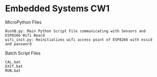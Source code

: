 # Embedded Systems CW1

MicroPython Files 

    RushB.py: Main Python Script File communicating with Sensors and ESP8266 Wifi Board 
    wifi_init.py: Reinitializes wifi access point of ESP8266 with essid and password


Batch Script Files 

    CAL.bat 
    EXIT.bat 
    RUN.bat
